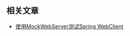 ## 相关文章

+ [使用MockWebServer测试Spring WebClient](http://tu-yucheng.github.io/mock/2023/05/09/test-spring-webclient-with-mockwebserver-from-okhttp.html)